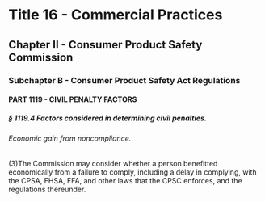 
# Title 16 - Commercial Practices
## Chapter II - Consumer Product Safety Commission
### Subchapter B - Consumer Product Safety Act Regulations
#### PART 1119 - CIVIL PENALTY FACTORS
##### § 1119.4 Factors considered in determining civil penalties.
###### Economic gain from noncompliance.

(3)The Commission may consider whether a person benefitted economically from a failure to comply, including a delay in complying, with the CPSA, FHSA, FFA, and other laws that the CPSC enforces, and the regulations thereunder.
